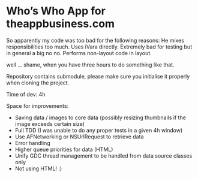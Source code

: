 Who’s Who App for theappbusiness.com
=======

So apparently my code was too bad for the following reasons:
He mixes responsibilities too much. 
Uses iVara directly. Extremely bad for testing but in general a big no no. 
Performs non-layout code in layout.

well ... shame, when you have three hours to do something like that.






Repository contains submodule, please make sure you initialise it properly when cloning the project.

Time of dev: 4h

Space for improvements:
- Saving data / images to core data (possibly resizing thumbnails if the image exceeds certain size)
- Full TDD (I was unable to do any proper tests in a given 4h window)
- Use AFNetworking or NSUrlRequest to retrieve data
- Error handling
- Higher queue priorities for data (HTML)
- Unify GDC thread management to be handled from data source classes only
- Not using HTML! :)

